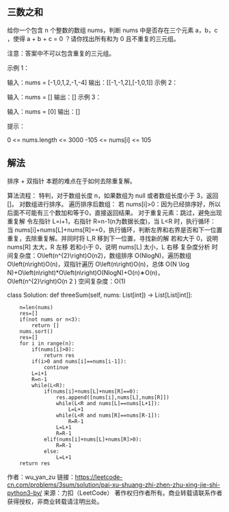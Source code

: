 三数之和
--

给你一个包含 n 个整数的数组 nums，判断 nums 中是否存在三个元素 a，b，c ，使得 a + b + c = 0 ？请你找出所有和为 0 且不重复的三元组。

注意：答案中不可以包含重复的三元组。


示例 1：

输入：nums = [-1,0,1,2,-1,-4]
输出：[[-1,-1,2],[-1,0,1]]
示例 2：

输入：nums = []
输出：[]
示例 3：

输入：nums = [0]
输出：[]
 

提示：

0 <= nums.length <= 3000
-105 <= nums[i] <= 105


解法
--
排序 + 双指针
本题的难点在于如何去除重复解。

算法流程：
    特判，对于数组长度 n，如果数组为 null 或者数组长度小于 3，返回 []。
    对数组进行排序。
    遍历排序后数组：
        若 nums[i]>0：因为已经排序好，所以后面不可能有三个数加和等于0，直接返回结果。
        对于重复元素：跳过，避免出现重复解
        令左指针 L=i+1，右指针 R=n-1(n为数据长度)，当 L<R 时，执行循环：
            当 nums[i]+nums[L]+nums[R]==0，执行循环，判断左界和右界是否和下一位置重复，去除重复解。并同时将 L,R 移到下一位置，寻找新的解
            若和大于 0，说明 nums[R] 太大，R 左移
            若和小于 0，说明 nums[L] 太小，L 右移
复杂度分析
    时间复杂度：O\left(n^{2}\right)O(n2)，数组排序 O(NlogN)，遍历数组 O\left(n\right)O(n)，双指针遍历 O\left(n\right)O(n)，总体 O(N \log N)+O\left(n\right)*O\left(n\right)O(NlogN)+O(n)∗O(n)，O\left(n^{2}\right)O(n 
    2
     )
    空间复杂度：O(1)
    
    
    
    
    
class Solution:
    def threeSum(self, nums: List[int]) -> List[List[int]]:
        
        n=len(nums)
        res=[]
        if(not nums or n<3):
            return []
        nums.sort()
        res=[]
        for i in range(n):
            if(nums[i]>0):
                return res
            if(i>0 and nums[i]==nums[i-1]):
                continue
            L=i+1
            R=n-1
            while(L<R):
                if(nums[i]+nums[L]+nums[R]==0):
                    res.append([nums[i],nums[L],nums[R]])
                    while(L<R and nums[L]==nums[L+1]):
                        L=L+1
                    while(L<R and nums[R]==nums[R-1]):
                        R=R-1
                    L=L+1
                    R=R-1
                elif(nums[i]+nums[L]+nums[R]>0):
                    R=R-1
                else:
                    L=L+1
        return res

作者：wu_yan_zu
链接：https://leetcode-cn.com/problems/3sum/solution/pai-xu-shuang-zhi-zhen-zhu-xing-jie-shi-python3-by/
来源：力扣（LeetCode）
著作权归作者所有。商业转载请联系作者获得授权，非商业转载请注明出处。

